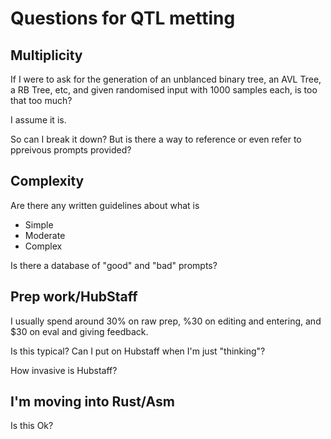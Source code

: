 # Questions for QTL metting

## Multiplicity

If I were to ask for the generation of an unblanced binary tree, an AVL Tree, a RB Tree, etc, and given randomised input with 1000 samples each, is too that too much?

I assume it is.

So can I break it down? But is there a way to reference or even refer to ppreivous prompts provided?

## Complexity

Are there any written guidelines about what is

- Simple
- Moderate
- Complex

Is there a database of "good" and "bad" prompts?

## Prep work/HubStaff

I usually spend around 30% on raw prep, %30 on editing and entering, and $30 on eval and giving feedback.

Is this typical? Can I put on Hubstaff when I'm just "thinking"?

How invasive is Hubstaff?

## I'm moving into Rust/Asm

Is this Ok?


